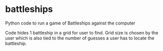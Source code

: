 # battleships
Python code to run a game of Battleships against the computer

Code hides 1 battleship in a grid for user to find.
Grid size is chosen by the user which is also tied to the number of guesses a user has to locate the battleship.
